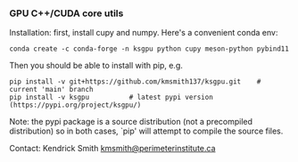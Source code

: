 ### GPU C++/CUDA core utils

Installation: first, install cupy and numpy. Here's a convenient conda env:
```
conda create -c conda-forge -n ksgpu python cupy meson-python pybind11
```
Then you should be able to install with pip, e.g.
```
pip install -v git+https://github.com/kmsmith137/ksgpu.git    # current 'main' branch
pip install -v ksgpu          # latest pypi version (https://pypi.org/project/ksgpu/)
```
Note: the pypi package is a source distribution (not a precompiled distribution) so in both
cases, `pip' will attempt to compile the source files.

Contact: Kendrick Smith <kmsmith@perimeterinstitute.ca>
